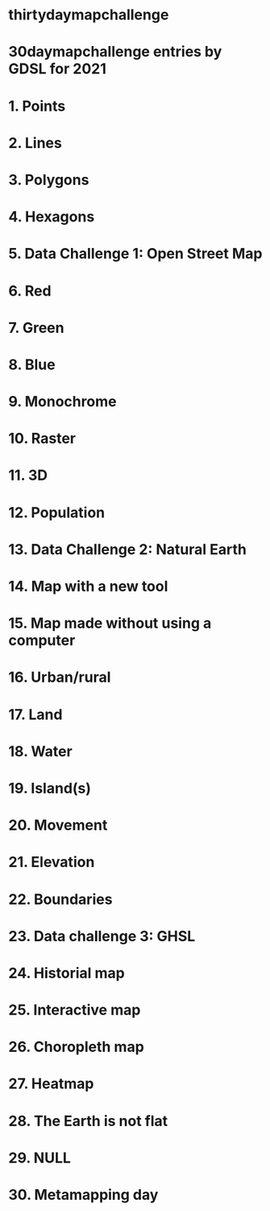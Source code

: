 # thirtydaymapchallenge
# 30daymapchallenge entries by GDSL for 2021

# 1. Points

# 2. Lines

# 3. Polygons

# 4. Hexagons

# 5. Data Challenge 1: Open Street Map

# 6. Red

# 7. Green

# 8. Blue

# 9. Monochrome

# 10. Raster

# 11. 3D

# 12. Population

# 13. Data Challenge 2: Natural Earth

# 14. Map with a new tool

# 15. Map made without using a computer

# 16. Urban/rural

# 17. Land

# 18. Water

# 19. Island(s)

# 20. Movement

# 21. Elevation

# 22. Boundaries

# 23. Data challenge 3: GHSL

# 24. Historial map

# 25. Interactive map

# 26. Choropleth map

# 27. Heatmap

# 28. The Earth is not flat

# 29. NULL

# 30. Metamapping day
